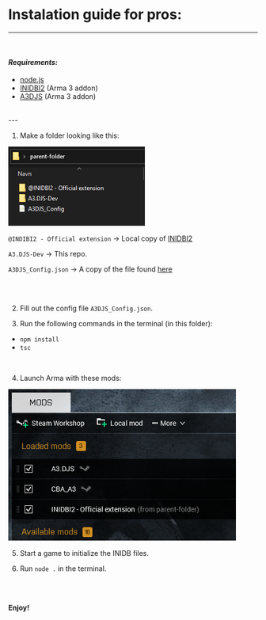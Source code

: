 # Instalation guide for pros:
--- 
<br>

#### _Requirements:_
* [node.js](https://nodejs.org/en/download/)
* [INIDBI2](https://steamcommunity.com/sharedfiles/filedetails/?id=1768992669&searchtext=INIDBI2) (Arma 3 addon)
* [A3DJS](https://steamcommunity.com/sharedfiles/filedetails/?id=2924824356)   (Arma 3 addon)
<br> 
---
<br>

1) Make a folder looking like this:

![Folder structure](gitReadMe/Folder-example.png)

`@INDIBI2 - Official extension` -> Local copy of [INIDBI2](https://steamcommunity.com/sharedfiles/filedetails/?id=1768992669&searchtext=INIDBI2)

`A3.DJS-Dev` -> This repo.

`A3DJS_Config.json` -> A copy of the file found [here](A3DJS_Config.json)

<br>
<br>

2) Fill out the config file `A3DJS_Config.json`.


3) Run the following commands in the terminal (in this folder):
* `npm install`
* `tsc`

<br>

4) Launch Arma with these mods:

![Mod selection](gitReadMe/mods.png)


5) Start a game to initialize the INIDB files.

5) Run `node .` in the terminal.

<br>
<br>

**Enjoy!**